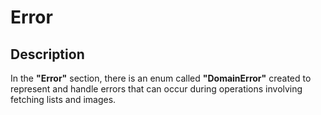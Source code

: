 # Error

## Description
In the **"Error"** section, there is an enum called **"DomainError"** created to represent and handle errors that can occur during operations involving fetching lists and images.